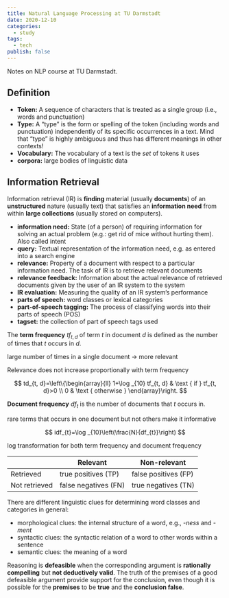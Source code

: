 ```yaml
---
title: Natural Language Processing at TU Darmstadt
date: 2020-12-10
categories:
  - study
tags:
  - tech
publish: false
---
```


Notes on NLP course at TU Darmstadt.

<!-- more -->

## Definition

- **Token:** A sequence of characters that is treated as a single group (i.e., words and punctuation)
- **Type:** A “type” is the form or spelling of the token (including words and punctuation) independently of its specific occurrences in a text. Mind that “type” is highly ambiguous and thus has different meanings in other contexts!
- **Vocabulary:** The vocabulary of a text is the _set_ of tokens it uses
- **corpora:** large bodies of linguistic data

## Information Retrieval

Information retrieval (IR) is **finding** material (usually **documents**) of an **unstructured** nature (usually text) that satisfies an **information need** from within **large collections** (usually stored on computers).

- **information need:** State (of a person) of requiring information for solving an actual problem (e.g.: get rid of mice without hurting them). Also called intent
- **query:** Textual representation of the information need, e.g. as entered into a search engine
- **relevance:** Property of a document with respect to a particular information need. The task of IR is to retrieve relevant documents
- **relevance feedback:** Information about the actual relevance of retrieved documents given by the user of an IR system to the system
- **IR evaluation:** Measuring the quality of an IR system’s performance
- **parts of speech:** word classes or lexical categories
- **part-of-speech tagging:** The process of classifying words into their parts of speech (POS)
- **tagset:** the collection of part of speech tags used

The **term frequency** $tf_{t,d}$ of term $t$ in document $d$ is defined as the number of times that $t$ occurs in $d$.

large number of times in a single document $\rightarrow$ more relevant

Relevance does not increase proportionally with term frequency

$$
td_{t, d}=\left\{\begin{array}{ll}
1+\log _{10} tf_{t, d} & \text { if } tf_{t, d}>0 \\
0 & \text { otherwise }
\end{array}\right.
$$

**Document frequency** $df_{t}$ is the number of documents that $t$ occurs in.

rare terms that occurs in one document but not others make it informative

$$
idf_{t}=\log _{10}\left(\frac{N}{df_{t}}\right)
$$

log transformation for both term frequency and document frequency

|               | Relevant             | Non-relevant         |
| ------------- | -------------------- | -------------------- |
| Retrieved     | true positives (TP)  | false positives (FP) |
| Not retrieved | false negatives (FN) | true negatives (TN)  |

There are different linguistic clues for determining word classes and categories in general:

- morphological clues: the internal structure of a word, e.g., _-ness_ and _-ment_
- syntactic clues: the syntactic relation of a word to other words within a sentence
- semantic clues: the meaning of a word

Reasoning is **defeasible** when the corresponding argument is **rationally compelling** but **not deductively valid**. The truth of the premises of a good defeasible argument provide support for the conclusion, even though it is possible for the **premises** to be **true** and the **conclusion false**.
